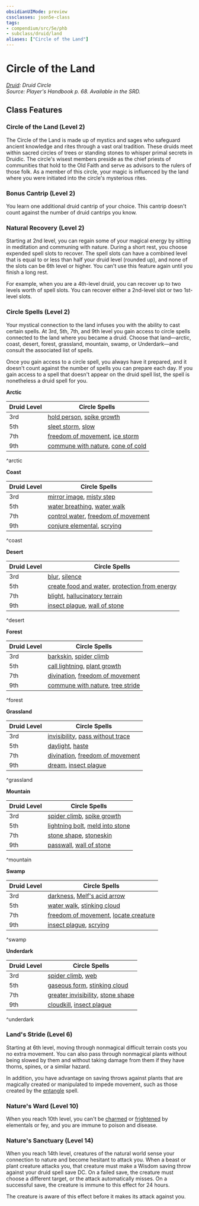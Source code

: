 ```yaml
---
obsidianUIMode: preview
cssclasses: json5e-class
tags:
- compendium/src/5e/phb
- subclass/druid/land
aliases: ["Circle of the Land"]
---
```

# Circle of the Land
*[Druid](druid.md): Druid Circle*  
*Source: Player's Handbook p. 68. Available in the SRD.*  


## Class Features

### Circle of the Land (Level 2)

The Circle of the Land is made up of mystics and sages who safeguard ancient knowledge and rites through a vast oral tradition. These druids meet within sacred circles of trees or standing stones to whisper primal secrets in Druidic. The circle's wisest members preside as the chief priests of communities that hold to the Old Faith and serve as advisors to the rulers of those folk. As a member of this circle, your magic is influenced by the land where you were initiated into the circle's mysterious rites.

### Bonus Cantrip (Level 2)

You learn one additional druid cantrip of your choice. This cantrip doesn't count against the number of druid cantrips you know.

### Natural Recovery (Level 2)

Starting at 2nd level, you can regain some of your magical energy by sitting in meditation and communing with nature. During a short rest, you choose expended spell slots to recover. The spell slots can have a combined level that is equal to or less than half your druid level (rounded up), and none of the slots can be 6th level or higher. You can't use this feature again until you finish a long rest.

For example, when you are a 4th-level druid, you can recover up to two levels worth of spell slots. You can recover either a 2nd-level slot or two 1st-level slots.

### Circle Spells (Level 2)

Your mystical connection to the land infuses you with the ability to cast certain spells. At 3rd, 5th, 7th, and 9th level you gain access to circle spells connected to the land where you became a druid. Choose that land—arctic, coast, desert, forest, grassland, mountain, swamp, or Underdark—and consult the associated list of spells.

Once you gain access to a circle spell, you always have it prepared, and it doesn't count against the number of spells you can prepare each day. If you gain access to a spell that doesn't appear on the druid spell list, the spell is nonetheless a druid spell for you.

**Arctic**

| Druid Level | Circle Spells |
|-------------|---------------|
| 3rd | [hold person](compendium/spells/hold-person.md), [spike growth](compendium/spells/spike-growth.md) |
| 5th | [sleet storm](compendium/spells/sleet-storm.md), [slow](compendium/spells/slow.md) |
| 7th | [freedom of movement](compendium/spells/freedom-of-movement.md), [ice storm](compendium/spells/ice-storm.md) |
| 9th | [commune with nature](compendium/spells/commune-with-nature.md), [cone of cold](compendium/spells/cone-of-cold.md) |
^arctic

**Coast**

| Druid Level | Circle Spells |
|-------------|---------------|
| 3rd | [mirror image](compendium/spells/mirror-image.md), [misty step](compendium/spells/misty-step.md) |
| 5th | [water breathing](compendium/spells/water-breathing.md), [water walk](compendium/spells/water-walk.md) |
| 7th | [control water](compendium/spells/control-water.md), [freedom of movement](compendium/spells/freedom-of-movement.md) |
| 9th | [conjure elemental](compendium/spells/conjure-elemental.md), [scrying](compendium/spells/scrying.md) |
^coast

**Desert**

| Druid Level | Circle Spells |
|-------------|---------------|
| 3rd | [blur](compendium/spells/blur.md), [silence](compendium/spells/silence.md) |
| 5th | [create food and water](compendium/spells/create-food-and-water.md), [protection from energy](compendium/spells/protection-from-energy.md) |
| 7th | [blight](compendium/spells/blight.md), [hallucinatory terrain](compendium/spells/hallucinatory-terrain.md) |
| 9th | [insect plague](compendium/spells/insect-plague.md), [wall of stone](compendium/spells/wall-of-stone.md) |
^desert

**Forest**

| Druid Level | Circle Spells |
|-------------|---------------|
| 3rd | [barkskin](compendium/spells/barkskin.md), [spider climb](compendium/spells/spider-climb.md) |
| 5th | [call lightning](compendium/spells/call-lightning.md), [plant growth](compendium/spells/plant-growth.md) |
| 7th | [divination](compendium/spells/divination.md), [freedom of movement](compendium/spells/freedom-of-movement.md) |
| 9th | [commune with nature](compendium/spells/commune-with-nature.md), [tree stride](compendium/spells/tree-stride.md) |
^forest

**Grassland**

| Druid Level | Circle Spells |
|-------------|---------------|
| 3rd | [invisibility](compendium/spells/invisibility.md), [pass without trace](compendium/spells/pass-without-trace.md) |
| 5th | [daylight](compendium/spells/daylight.md), [haste](compendium/spells/haste.md) |
| 7th | [divination](compendium/spells/divination.md), [freedom of movement](compendium/spells/freedom-of-movement.md) |
| 9th | [dream](compendium/spells/dream.md), [insect plague](compendium/spells/insect-plague.md) |
^grassland

**Mountain**

| Druid Level | Circle Spells |
|-------------|---------------|
| 3rd | [spider climb](compendium/spells/spider-climb.md), [spike growth](compendium/spells/spike-growth.md) |
| 5th | [lightning bolt](compendium/spells/lightning-bolt.md), [meld into stone](compendium/spells/meld-into-stone.md) |
| 7th | [stone shape](compendium/spells/stone-shape.md), [stoneskin](compendium/spells/stoneskin.md) |
| 9th | [passwall](compendium/spells/passwall.md), [wall of stone](compendium/spells/wall-of-stone.md) |
^mountain

**Swamp**

| Druid Level | Circle Spells |
|-------------|---------------|
| 3rd | [darkness](compendium/spells/darkness.md), [Melf's acid arrow](compendium/spells/melfs-acid-arrow.md) |
| 5th | [water walk](compendium/spells/water-walk.md), [stinking cloud](compendium/spells/stinking-cloud.md) |
| 7th | [freedom of movement](compendium/spells/freedom-of-movement.md), [locate creature](compendium/spells/locate-creature.md) |
| 9th | [insect plague](compendium/spells/insect-plague.md), [scrying](compendium/spells/scrying.md) |
^swamp

**Underdark**

| Druid Level | Circle Spells |
|-------------|---------------|
| 3rd | [spider climb](compendium/spells/spider-climb.md), [web](compendium/spells/web.md) |
| 5th | [gaseous form](compendium/spells/gaseous-form.md), [stinking cloud](compendium/spells/stinking-cloud.md) |
| 7th | [greater invisibility](compendium/spells/greater-invisibility.md), [stone shape](compendium/spells/stone-shape.md) |
| 9th | [cloudkill](compendium/spells/cloudkill.md), [insect plague](compendium/spells/insect-plague.md) |
^underdark

### Land's Stride (Level 6)

Starting at 6th level, moving through nonmagical difficult terrain costs you no extra movement. You can also pass through nonmagical plants without being slowed by them and without taking damage from them if they have thorns, spines, or a similar hazard.

In addition, you have advantage on saving throws against plants that are magically created or manipulated to impede movement, such as those created by the [entangle](compendium/spells/entangle.md) spell.

### Nature's Ward (Level 10)

When you reach 10th level, you can't be [charmed](rules/conditions.md#charmed) or [frightened](rules/conditions.md#frightened) by elementals or fey, and you are immune to poison and disease.

### Nature's Sanctuary (Level 14)

When you reach 14th level, creatures of the natural world sense your connection to nature and become hesitant to attack you. When a beast or plant creature attacks you, that creature must make a Wisdom saving throw against your druid spell save DC. On a failed save, the creature must choose a different target, or the attack automatically misses. On a successful save, the creature is immune to this effect for 24 hours.

The creature is aware of this effect before it makes its attack against you.